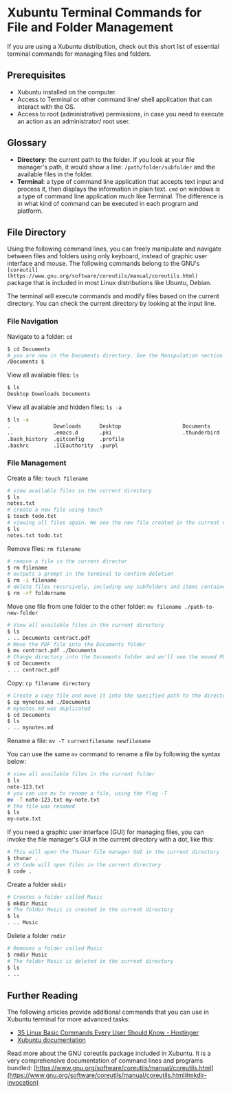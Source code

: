 # Xubuntu Terminal Commands for File and Folder Management

If you are using a Xubuntu distribution, check out this short list of essential terminal commands for managing files and folders. 

## Prerequisites

- Xubuntu installed on the computer.
- Access to Terminal or other command line/ shell application that can interact with the OS.
- Access to root (administrative) permissions, in case you need to execute an action as an administrator/ root user.

## Glossary

- **Directory**: the current path to the folder. If you look at your file manager's path, it would show a line: `/path/folder/subfolder` and the available files in the folder.
- **Terminal**: a type of command line application that accepts text input and process it, then displays the information in plain text. `cmd` on windows is a type of command line application much like Terminal. The difference is in what kind of command can be executed in each program and platform.

## File Directory

Using the following command lines, you can freely manipulate and navigate between files and folders using only keyboard, instead of graphic user interface and mouse. The following commands belong to the GNU's `[coreutil](https://www.gnu.org/software/coreutils/manual/coreutils.html)` package that is included in most Linux distributions like Ubuntu, Debian. 

The terminal will execute commands and modify files based on the current directory. You can check the current directory by looking at the input line. 

### File Navigation

Navigate to a folder: `cd`

```bash
$ cd Documents
# you are now in the Documents directory. See the Manipulation section to start editing files and folers
/Documents $ 
```

View all available files: `ls` 

```bash
$ ls
Desktop Downloads Documents
```

View all available and hidden files: `ls -a`

```bash
$ ls -a
.              Downloads      Desktop                    Documents
..             .emacs.d       .pki                       .thunderbird
.bash_history  .gitconfig     .profile  
.bashrc        .ICEauthority  .purpl
```

### File Management

Create a file: `touch filename`

```bash
# view available files in the current directory
$ ls
notes.txt
# create a new file using touch
$ touch todo.txt
# viewing all files again. We see the new file created in the current directory
$ ls
notes.txt todo.txt 
```

Remove files: `rm filename`

```bash
# remove a file in the current director
$ rm filename
# outputs a prompt in the terminal to confirm deletion
$ rm -i filename
# delete files recursively, including any subfolders and items contained in a parent folder
$ rm -rf foldername
```

Move one file from one folder to the other folder: `mv filename ./path-to-new-folder` 

```bash
# View all available files in the current directory
$ ls
. .. Documents contract.pdf
# Move the PDF file into the Documents folder
$ mv contract.pdf ./Documents
# Change directory into the Documents folder and we'll see the moved PDF file
$ cd Documents
. .. contract.pdf 
```

Copy: `cp filename directory`

```bash
# Create a copy file and move it into the specified path to the directory
$ cp mynotes.md ./Documents
# mynotes.md was duplicated
$ cd Documents
$ ls 
. .. mynotes.md
```

Rename a file: `mv -T currentfilename newfilename`  

You can use the same `mv` command to rename a file by following the syntax below:

```bash
# view all available files in the current folder
$ ls
note-123.txt
# you can use mv to rename a file, using the flag -T
mv -T note-123.txt my-note.txt
# the file was renamed
$ ls
my-note.txt
```

If you need a graphic user interface (GUI) for managing files, you can invoke the file manager's GUI in the current directory with a dot, like this:  

```bash
# This will open the Thunar file manager GUI in the current directory
$ thunar .
# VS Code will open files in the current directory
$ code .
```

Create a folder `mkdir`

```bash
# Creates a folder called Music
$ mkdir Music
# The folder Music is created in the current directory
$ ls 
. .. Music
```

Delete a folder `rmdir`

```bash
# Removes a folder called Music
$ rmdir Music
# The folder Music is deleted in the current directory
$ ls
. .. 
```

## Further Reading

The following articles provide additional commands that you can use in Xubuntu terminal for more advanced tasks:

- [35 Linux Basic Commands Every User Should Know - Hostinger](https://www.hostinger.com/tutorials/linux-commands)
- [Xubuntu documentation](https://docs.xubuntu.org/current/user/C/command-line.html)

Read more about the GNU coreutils package included in Xubuntu. It is a very comprehensive documentation of command lines and programs bundled: [https://www.gnu.org/software/coreutils/manual/coreutils.html](https://www.gnu.org/software/coreutils/manual/coreutils.html#mkdir-invocation)